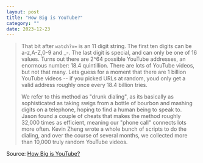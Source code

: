 ```yaml
---
layout: post
title: "How Big is YouTube?"
category: ""
date: 2023-12-23
---
```


>That bit after `watch?v=` is an 11 digit string. The first ten digits can be a-z,A-Z,0-9 and _-. The last digit is special, and can only be one of 16 values. Turns out there are 2^64 possible YouTube addresses, an enormous number: 18.4 quintillion. There are lots of YouTube videos, but not that many. Lets guess for a moment that there are 1 billion YouTube videos -- if you picked URLs at random, youd only get a valid address roughly once every 18.4 billion tries.
>
>We refer to this method as "drunk dialing", as its basically as sophisticated as taking swigs from a bottle of bourbon and mashing digits on a telephone, hoping to find a human being to speak to. Jason found a couple of cheats that makes the method roughly 32,000 times as efficient, meaning our "phone call" connects lots more often. Kevin Zheng wrote a whole bunch of scripts to do the dialing, and over the course of several months, we collected more than 10,000 truly random YouTube videos.

Source: [How Big is YouTube?](https://ethanzuckerman.com/2023/12/22/how-big-is-youtube/)
